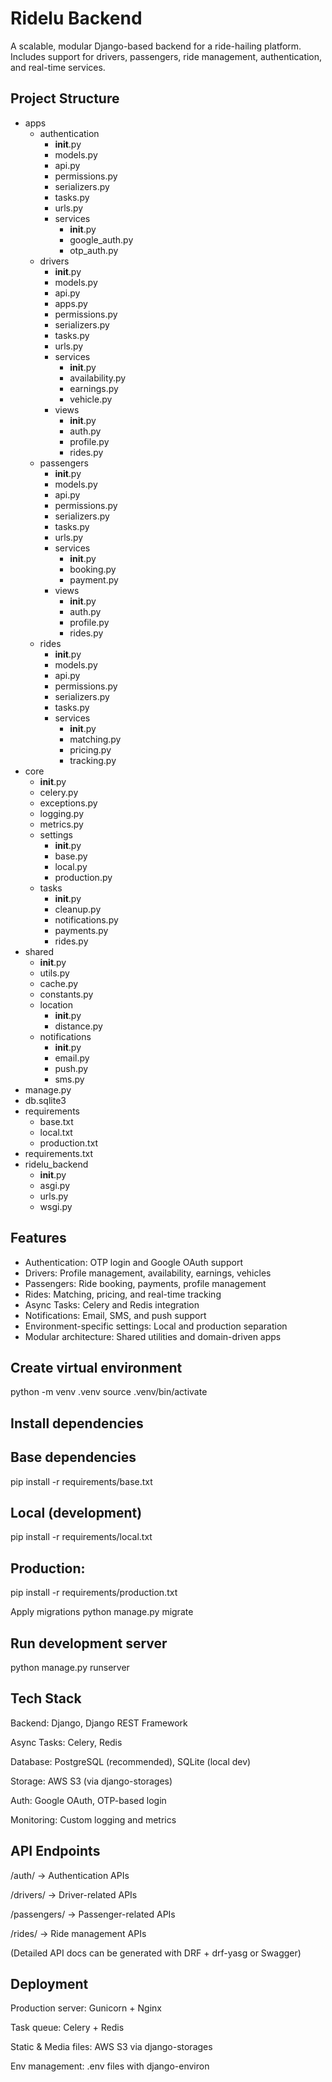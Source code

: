 # Ridelu Backend

A scalable, modular Django-based backend for a ride-hailing platform.  
Includes support for drivers, passengers, ride management, authentication, and real-time services.

## Project Structure

- apps
  - authentication
    - __init__.py
    - models.py
    - api.py
    - permissions.py
    - serializers.py
    - tasks.py
    - urls.py
    - services
      - __init__.py
      - google_auth.py
      - otp_auth.py
  - drivers
    - __init__.py
    - models.py
    - api.py
    - apps.py
    - permissions.py
    - serializers.py
    - tasks.py
    - urls.py
    - services
      - __init__.py
      - availability.py
      - earnings.py
      - vehicle.py
    - views
      - __init__.py
      - auth.py
      - profile.py
      - rides.py
  - passengers
    - __init__.py
    - models.py
    - api.py
    - permissions.py
    - serializers.py
    - tasks.py
    - urls.py
    - services
      - __init__.py
      - booking.py
      - payment.py
    - views
      - __init__.py
      - auth.py
      - profile.py
      - rides.py
  - rides
    - __init__.py
    - models.py
    - api.py
    - permissions.py
    - serializers.py
    - tasks.py
    - services
      - __init__.py
      - matching.py
      - pricing.py
      - tracking.py
- core
  - __init__.py
  - celery.py
  - exceptions.py
  - logging.py
  - metrics.py
  - settings
    - __init__.py
    - base.py
    - local.py
    - production.py
  - tasks
    - __init__.py
    - cleanup.py
    - notifications.py
    - payments.py
    - rides.py
- shared
  - __init__.py
  - utils.py
  - cache.py
  - constants.py
  - location
    - __init__.py
    - distance.py
  - notifications
    - __init__.py
    - email.py
    - push.py
    - sms.py
- manage.py
- db.sqlite3
- requirements
  - base.txt
  - local.txt
  - production.txt
- requirements.txt
- ridelu_backend
  - __init__.py
  - asgi.py
  - urls.py
  - wsgi.py


## Features

- Authentication: OTP login and Google OAuth support
- Drivers: Profile management, availability, earnings, vehicles
- Passengers: Ride booking, payments, profile management
- Rides: Matching, pricing, and real-time tracking
- Async Tasks: Celery and Redis integration
- Notifications: Email, SMS, and push support
- Environment-specific settings: Local and production separation
- Modular architecture: Shared utilities and domain-driven apps


## Create virtual environment

python -m venv .venv
source .venv/bin/activate

## Install dependencies

## Base dependencies

pip install -r requirements/base.txt


## Local (development)

pip install -r requirements/local.txt

## Production:

pip install -r requirements/production.txt

Apply migrations
python manage.py migrate

## Run development server

python manage.py runserver

## Tech Stack

Backend: Django, Django REST Framework

Async Tasks: Celery, Redis

Database: PostgreSQL (recommended), SQLite (local dev)

Storage: AWS S3 (via django-storages)

Auth: Google OAuth, OTP-based login

Monitoring: Custom logging and metrics

## API Endpoints

/auth/ → Authentication APIs

/drivers/ → Driver-related APIs

/passengers/ → Passenger-related APIs

/rides/ → Ride management APIs

(Detailed API docs can be generated with DRF + drf-yasg or Swagger)

## Deployment

Production server: Gunicorn + Nginx

Task queue: Celery + Redis

Static & Media files: AWS S3 via django-storages

Env management: .env files with django-environ